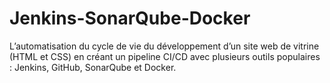 # Jenkins-SonarQube-Docker
L’automatisation du cycle de vie du développement d’un site web de vitrine (HTML et CSS) en créant un pipeline CI/CD avec plusieurs outils populaires : Jenkins, GitHub, SonarQube et Docker.
